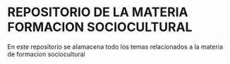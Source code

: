 # REPOSITORIO DE LA MATERIA FORMACION SOCIOCULTURAL #

En este repositorio se alamacena todo los temas relacionados a la materia 
de formacion sociocultural